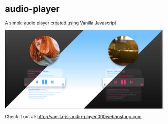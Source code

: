 # audio-player
A simple audio player created using Vanilla Javascript

![](https://github.com/chantaldesiree/audio-player/blob/main/audio-player-screenshot.jpg?raw=true)

Check it out at: http://vanilla-js-audio-player.000webhostapp.com
